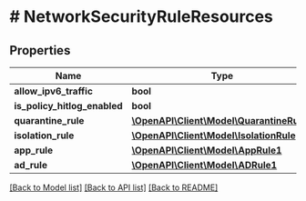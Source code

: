 # # NetworkSecurityRuleResources

## Properties

Name | Type | Description | Notes
------------ | ------------- | ------------- | -------------
**allow_ipv6_traffic** | **bool** |  | [optional]
**is_policy_hitlog_enabled** | **bool** |  | [optional]
**quarantine_rule** | [**\OpenAPI\Client\Model\QuarantineRule1**](QuarantineRule1.md) |  | [optional]
**isolation_rule** | [**\OpenAPI\Client\Model\IsolationRule**](IsolationRule.md) |  | [optional]
**app_rule** | [**\OpenAPI\Client\Model\AppRule1**](AppRule1.md) |  | [optional]
**ad_rule** | [**\OpenAPI\Client\Model\ADRule1**](ADRule1.md) |  | [optional]

[[Back to Model list]](../../README.md#models) [[Back to API list]](../../README.md#endpoints) [[Back to README]](../../README.md)
